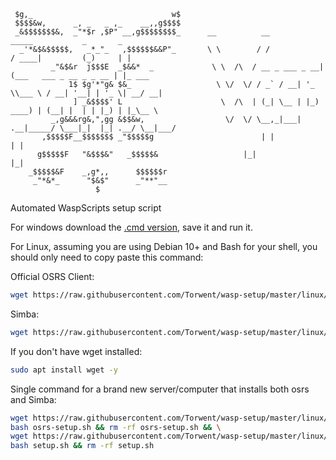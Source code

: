 ```
 $g,_                               w$	
 $$$$&w,      _, _   _ ,_    __,,g$$$$
 _&$$$$$$$&,  _"*$r ,$P" __,g$$$$$$$$_		__          __             _____           _       _   		
  _'*&$&$$$$$,   _*_"_   ,$$$$$$&&P"_		\ \        / /            / ____|         (_)     | |     
         _"&$&r  j$$$E  _$&&*  _      		 \ \  /\  / __ _ ___ _ __| (___   ___ _ __ _ _ __ | |_ ___ 
             1$ $g'*"g& $&_           		  \ \/  \/ / _` / __| '_ \\___ \ / __| '__| | '_ \| __/ __|
              ] _&$$$$' L             		   \  /\  | (_| \__ | |_) ____) | (__| |  | | |_) | |_\__ \
         _,g&&&rg&,",gg &$$&w,        		    \/  \/ \__,_|___| .__|_____/ \___|_|  |_| .__/ \__|___/
       ,$$$$$F__$$$$$$$ _"$$$$$g      				    | |                     | | 
      g$$$$$F   "&$$$&"   _$$$$$&				    |_|                     |_| 
    _$$$$$&F    _,g*,,      $$$$$$r   
     _"*&*_      "$&$"      _"**"__   
                   $ 
```

Automated WaspScripts setup script

For windows download the [.cmd version](https://raw.githubusercontent.com/Torwent/wasp-setup/master/setup.cmd), save it and run it.

For Linux, assuming you are using Debian 10+ and Bash for your shell, you should only need to copy paste this command:

Official OSRS Client:
```bash
wget https://raw.githubusercontent.com/Torwent/wasp-setup/master/linux/osrs-setup.sh && bash osrs-setup.sh && rm -rf osrs-setup.sh
```

Simba:
```bash
wget https://raw.githubusercontent.com/Torwent/wasp-setup/master/linux/setup.sh && bash setup.sh && rm -rf setup.sh
```

If you don't have wget installed:
```bash
sudo apt install wget -y
```

Single command for a brand new server/computer that installs both osrs and Simba:
```bash
wget https://raw.githubusercontent.com/Torwent/wasp-setup/master/linux/osrs-setup.sh && \
bash osrs-setup.sh && rm -rf osrs-setup.sh && \
wget https://raw.githubusercontent.com/Torwent/wasp-setup/master/linux/setup.sh && \
bash setup.sh && rm -rf setup.sh
```
